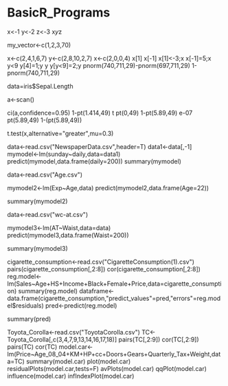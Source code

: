 # BasicR_Programs
x<-1
y<-2
z<-3
x*y*z

my_vector<-c(1,2,3,70)

x<-c(2,4,1,6,7)
y<-c(2,8,10,2,7)
x<-c(2,0,0,4)
x[1]
x[-1]
x[1]<-3;x
x[-1]=5;x
y<9
y[4]=1;y
y
y[y<9]=2;y
pnorm(740,711,29)-pnorm(697,711,29)
1-pnorm(740,711,29)

data=iris$Sepal.Length

a<-scan()

ci(a,confidence=0.95)
1-pt(1.414,49)
t
pt(0,49)
1-pt(5.89,49)
e-07
pt(5.89,49)
1-(pt(5.89,49))

t.test(x,alternative="greater",mu=0.3)

data<-read.csv("NewspaperData.csv",header=T)
data1<-data[,-1]
mymodel<-lm(sunday~daily,data=data1)
predict(mymodel,data.frame(daily=200))
summary(mymodel)

data<-read.csv("Age.csv")

mymodel2<-lm(Exp~Age,data)
predict(mymodel2,data.frame(Age=22))

summary(mymodel2)

data<-read.csv("wc-at.csv")

mymodel3<-lm(AT~Waist,data=data)
predict(mymodel3,data.frame(Waist=200))

summary(mymodel3)

cigarette_consumption<-read.csv("CigaretteConsumption(1).csv")
pairs(cigarette_consumption[,2:8])
cor(cigarette_consumption[,2:8])
reg.model<-lm(Sales~Age+HS+Income+Black+Female+Price,data=cigarette_consumption)
summary(reg.model)
dataframe<-data.frame(cigarette_consumption,"predict_values"=pred,"errors"=reg.model$residuals)
pred<-predict(reg.model)

summary(pred)

Toyota_Corolla<-read.csv("ToyotaCorolla.csv")
TC<-Toyota_Corolla[,c(3,4,7,9,13,14,16,17,18)]
pairs(TC[,2:9])
cor(TC[,2:9])
pairs(TC)
cor(TC)
model.car<-lm(Price~Age_08_04+KM+HP+cc+Doors+Gears+Quarterly_Tax+Weight,data=TC)
summary(model.car)
plot(model.car)
residualPlots(model.car,tests=F)
avPlots(model.car)
qqPlot(model.car)
influence(model.car)
infIndexPlot(model.car)
